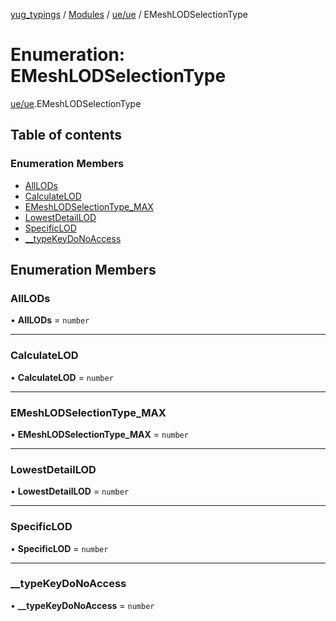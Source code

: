 [yug_typings](../README.md) / [Modules](../modules.md) / [ue/ue](../modules/ue_ue.md) / EMeshLODSelectionType

# Enumeration: EMeshLODSelectionType

[ue/ue](../modules/ue_ue.md).EMeshLODSelectionType

## Table of contents

### Enumeration Members

- [AllLODs](ue_ue.EMeshLODSelectionType.md#alllods)
- [CalculateLOD](ue_ue.EMeshLODSelectionType.md#calculatelod)
- [EMeshLODSelectionType\_MAX](ue_ue.EMeshLODSelectionType.md#emeshlodselectiontype_max)
- [LowestDetailLOD](ue_ue.EMeshLODSelectionType.md#lowestdetaillod)
- [SpecificLOD](ue_ue.EMeshLODSelectionType.md#specificlod)
- [\_\_typeKeyDoNoAccess](ue_ue.EMeshLODSelectionType.md#__typekeydonoaccess)

## Enumeration Members

### AllLODs

• **AllLODs** = `number`

___

### CalculateLOD

• **CalculateLOD** = `number`

___

### EMeshLODSelectionType\_MAX

• **EMeshLODSelectionType\_MAX** = `number`

___

### LowestDetailLOD

• **LowestDetailLOD** = `number`

___

### SpecificLOD

• **SpecificLOD** = `number`

___

### \_\_typeKeyDoNoAccess

• **\_\_typeKeyDoNoAccess** = `number`
